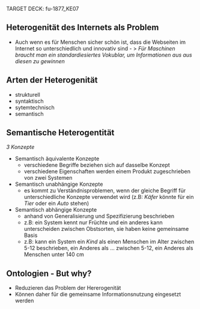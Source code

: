 TARGET DECK: fu-1877_KE07

## Heterogenität des Internets als Problem
- Auch wenn es für Menschen sicher schön ist, dass die Webseiten im Internet so unterschiedlich und innovativ sind - \> *Für Maschinen braucht man ein standardiesiertes Vokublar, um Informationen aus aus diesen zu gewinnen*

## Arten der Heterogenität
- strukturell
- syntaktisch
- sytemtechnisch
- semantisch

## Semantische Heterogentität
*3 Konzepte*
- Semantisch äquivalente Konzepte
	- verschiedene Begriffe beziehen sich auf dasselbe Konzept
	- verschiedene Eigenschaften werden einem Produkt zugeschrieben von zwei Systemen
- Semantisch unabhängige Konzepte
	- es kommt zu Verständnisproblemen, wenn der gleiche Begriff für unterschiedliche Konzepte verwendet wird (z.B: *Käfer* könnte für ein *Tier* oder ein *Auto* stehen)
- Semantisch abhängige Konzepte
	- anhand von Generalisierung und Spezifizierung beschrieben
	- z.B: ein System kennt nur Früchte und ein anderes kann unterscheiden zwischen Obstsorten, sie haben keine gemeinsame Basis
	- z.B: kann ein System ein *Kind* als einen Menschen im Alter zwischen 5-12 beschrieben, ein Anderes als ... zwischen 5-12, ein Anderes als Menschen unter 140 cm

## Ontologien - But why?
- Reduzieren das Problem der Hererogenität
- Können daher für die gemeinsame Informationsnutzung eingesetzt werden

